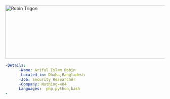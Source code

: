 <a href="https://cooltext.com"><img src="https://images.cooltext.com/5598067.png" width="688" height="170" alt="Robin Trigon" /></a>
```yaml
-Details:
      -Name: Ariful Islam Robin
      -Located_in: Dhaka,Bangladesh
      -Job: Security Researcher
      -Company: Nothing-404
      Languages:  php,python,bash
-

```
